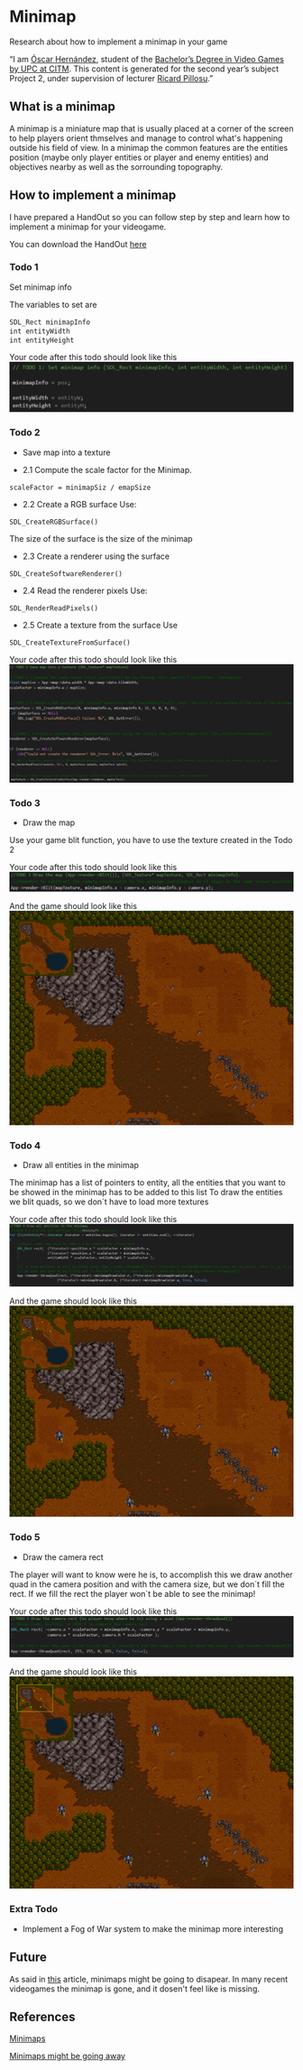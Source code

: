 # Minimap

Research about how to implement a minimap in your game


“I am [Óscar Hernández](https://www.linkedin.com/in/oscar-hernandez-73b224161), student of the
[Bachelor’s Degree in Video Games by UPC at CITM](https://www.citm.upc.edu/ing/estudis/graus-videojocs).
This content is generated for the second year’s subject Project 2, under supervision of lecturer
[Ricard Pillosu](https://es.linkedin.com/in/ricardpillosu).”

## What is a minimap

A minimap is a miniature map that is usually placed at a corner of the screen to help players orient thmselves and manage to control what's happening outside his field of view. In a minimap the common features are the entities position (maybe only player entities or player and enemy entities) and objectives nearby as well as the sorrounding topography.

## How to implement a minimap

I have prepared a HandOut so you can follow step by step and learn how to implement a minimap for your videogame.

You can download the HandOut [here](https://github.com/OscarHernandezG/MinimapTestbed/archive/HandOut.zip)

### Todo 1
Set minimap info

The variables to set are 
```
SDL_Rect minimapInfo 
int entityWidth	
int entityHeight
```
Your code after this todo should look like this 
![Todo 1](https://raw.githubusercontent.com/OscarHernandezG/MinimapTestbed/master/docs/images/todo1.png)

### Todo 2

- Save map into a texture 

- 2.1 Compute the scale factor for the Minimap.</br>
```
scaleFactor = minimapSiz / emapSize
```
- 2.2 Create a RGB surface
Use:
```
SDL_CreateRGBSurface()
```
The size of the surface is the size of the minimap

- 2.3 Create a renderer using the surface
```
SDL_CreateSoftwareRenderer()
```
- 2.4 Read the renderer pixels 
Use:
```
SDL_RenderReadPixels()
```
- 2.5 Create a texture from the surface 
Use
```
SDL_CreateTextureFromSurface()
```
Your code after this todo should look like this 
![Todo 2](https://raw.githubusercontent.com/OscarHernandezG/MinimapTestbed/master/docs/images/todo2.png)

### Todo 3
- Draw the map


Use your game blit function, you have to use the texture created in the Todo 2


Your code after this todo should look like this 
![Todo 3](https://raw.githubusercontent.com/OscarHernandezG/MinimapTestbed/master/docs/images/todo3.png)

And the game should look like this
![Todo 3 done](https://raw.githubusercontent.com/OscarHernandezG/MinimapTestbed/master/docs/images/todo3_done.png)

### Todo 4
- Draw all entities in the minimap


The minimap has a list of pointers to entity, all the entities that you want to be showed in the minimap has to be added to this list
To draw the entities we blit quads, so we don´t have to load more textures 

Your code after this todo should look like this 
![Todo 4](https://raw.githubusercontent.com/OscarHernandezG/MinimapTestbed/master/docs/images/todo4.png)

And the game should look like this
![Todo 4 done](https://raw.githubusercontent.com/OscarHernandezG/MinimapTestbed/master/docs/images/todo4_done.png)

### Todo 5
- Draw the camera rect


The player will want to know were he is, to accomplish this we draw another quad in the camera position and with the camera size, but we don´t fill the rect. If we fill the rect the player won´t be able to see the minimap!

Your code after this todo should look like this 
![Todo 5](https://raw.githubusercontent.com/OscarHernandezG/MinimapTestbed/master/docs/images/todo5.png)

And the game should look like this
![Todo 5 done](https://raw.githubusercontent.com/OscarHernandezG/MinimapTestbed/master/docs/images/todo5_done.png)

### Extra Todo
- Implement a Fog of War system to make the minimap more interesting

## Future
As said in [this](https://kotaku.com/video-game-mini-maps-might-finally-be-going-away-1820011897) article, minimaps might be going to disapear. In many recent videogames the minimap is gone, and it dosen't feel like is missing.


## References
[Minimaps](https://en.wikipedia.org/wiki/Mini-map)

[Minimaps might be going away](https://kotaku.com/video-game-mini-maps-might-finally-be-going-away-1820011897)
